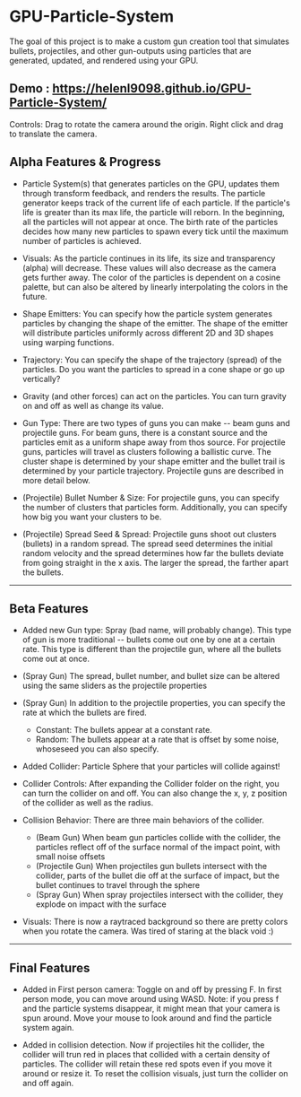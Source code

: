 # GPU-Particle-System

The goal of this project is to make a custom gun creation tool that simulates bullets, projectiles, and other gun-outputs using particles
that are generated, updated, and rendered using your GPU.

## Demo : https://helenl9098.github.io/GPU-Particle-System/
Controls: Drag to rotate the camera around the origin. Right click and drag to translate the camera.

## Alpha Features & Progress
- Particle System(s) that generates particles on the GPU, updates them through transform feedback, and renders the results. The particle generator keeps track of the current life of each particle. If the particle's life is greater than its max life, the particle will reborn. 
In the beginning, all the particles will not appear at once. The birth rate of the particles decides how many new particles to spawn every tick until the maximum number
of particles is achieved. 

- Visuals: As the particle continues in its life, its size and transparency (alpha) will decrease. These values will also decrease as the camera gets further away. The color of the 
particles is dependent on a cosine palette, but can also be altered by linearly interpolating the colors in the future.

- Shape Emitters: You can specify how the particle system generates particles by changing the shape of the emitter. The shape of the emitter will distribute particles uniformly across different 2D and 3D shapes using warping functions.

- Trajectory: You can specify the shape of the trajectory (spread) of the particles. Do you want the particles to spread in a cone shape or go up vertically?

- Gravity (and other forces) can act on the particles. You can turn gravity on and off as well as change its value. 

- Gun Type: There are two types of guns you can make -- beam guns and projectile guns. For beam guns, there is a constant source and the particles emit as a uniform shape away from thos source.
For projectile guns, particles will travel as clusters following a ballistic curve. The cluster shape is determined by your shape emitter and the bullet trail is determined by your particle trajectory. 
Projectile guns are described in more detail below. 

- (Projectile) Bullet Number & Size: For projectile guns, you can specify the number of clusters that particles form. Additionally, you can specify how big you want your clusters to be.  

- (Projectile) Spread Seed & Spread: Projectile guns shoot out clusters (bullets) in a random spread. The spread seed determines the initial random velocity and the spread determines how 
far the bullets deviate from going straight in the x axis. The larger the spread, the farther apart the bullets. 

------------------------------


## Beta Features 
- Added new Gun type: Spray (bad name, will probably change). This type of gun is more traditional -- bullets come out one by one at a certain rate. This type is different than the projectile gun, where all the bullets come out at once. 

- (Spray Gun) The spread, bullet number, and bullet size can be altered using the same sliders as the projectile properties 

- (Spray Gun) In addition to the projectile properties, you can specify the rate at which the bullets are fired.
  - Constant: The bullets appear at a constant rate.
  - Random: The bullets appear at a rate that is offset by some noise, whoseseed you can also specify. 

- Added Collider: Particle Sphere that your particles will collide against!

- Collider Controls: After expanding the Collider folder on the right, you can turn the collider on and off. You can also change the x, y, z position of the collider as well as the radius. 

- Collision Behavior: There are three main behaviors of the collider. 
  - (Beam Gun) When beam gun particles collide with the collider, the particles reflect off of the surface normal of the impact point, with small noise offsets
  - (Projectile Gun) When projectiles gun bullets intersect with the collider, parts of the bullet die off at the surface of impact, but the bullet continues to travel through the sphere
  - (Spray Gun) When spray projectiles intersect with the collider, they explode on impact with the surface
  
- Visuals: There is now a raytraced background so there are pretty colors when you rotate the camera. Was tired of staring at the black void :) 


------------------------------


## Final Features

- Added in First person camera: Toggle on and off by pressing F. In first person mode, you can move around using WASD. 
Note: if you press f and the particle systems disappear, it might mean that your camera is spun around. Move your mouse to look around and find the particle system again. 

- Added in collision detection. Now if projectiles hit the collider, the collider will trun red in places that collided with a certain density of particles. The collider will retain these red spots even if you move it around or resize it. To reset the collision visuals, just turn the collider on and off again.  
